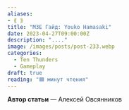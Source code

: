 ```yaml
---
aliases: 
- ⟪ ⟫
title: "M3E Гайд: Youko Hamasaki"
date: 2023-04-27T09:00:00Z
description: "...."
image: /images/posts/post-233.webp
categories: 
  - Ten Thunders
  - Gameplay
draft: true
reading: "🟦 минут чтения"
---
```





**Автор статьи** — Алексей Овсянников

